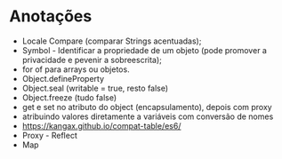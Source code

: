 # Anotações

* Locale Compare (comparar Strings acentuadas);
* Symbol - Identificar a propriedade de um objeto (pode promover a privacidade e pevenir a sobreescrita);
* for of para arrays ou objetos.
* Object.defineProperty
* Object.seal (writable = true, resto false)
* Object.freeze (tudo false)
* get e set no atributo do object (encapsulamento), depois com proxy
* atribuindo valores diretamente a variáveis com conversão de nomes
* https://kangax.github.io/compat-table/es6/
* Proxy - Reflect
* Map
